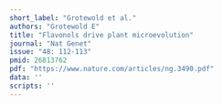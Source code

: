 ```yaml
---
short_label: "Grotewold et al."
authors: "Grotewold E"
title: "Flavonols drive plant microevolution"
journal: "Nat Genet"
issue: "48: 112-113"
pmid: 26813762
pdf: "https://www.nature.com/articles/ng.3490.pdf"
data: ''
scripts: ''
---
```

